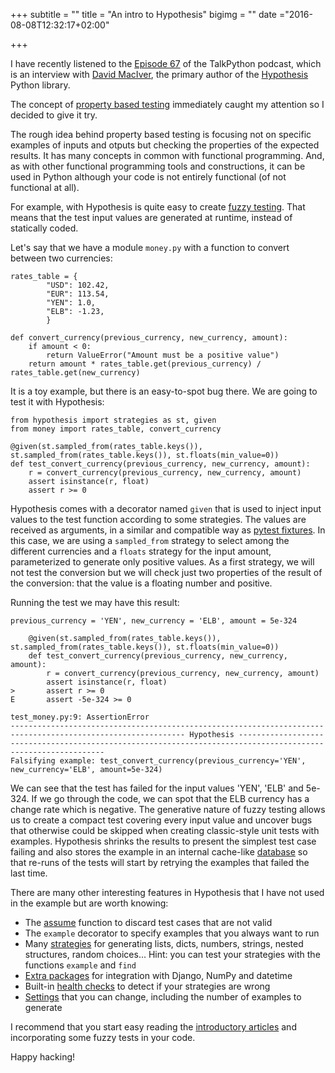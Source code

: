 +++
subtitle = ""
title = "An intro to Hypothesis"
bigimg = ""
date ="2016-08-08T12:32:17+02:00"

+++

I have recently listened to the [Episode 67](https://talkpython.fm/episodes/show/67/property-based-testing-with-hypothesis) of the TalkPython podcast, which is an interview with [David MacIver](http://www.drmaciver.com/), the primary author of the [Hypothesis](https://github.com/HypothesisWorks/hypothesis-python) Python library.

The concept of [property based testing](https://github.com/HypothesisWorks/hypothesis-python) immediately caught my attention so I decided to give it try.

<!-- TEASER_END -->

The rough idea behind property based testing is focusing not on specific examples of inputs and otputs but checking the properties of the expected results. It has many concepts in common with functional programming. And, as with other functional programming tools and constructions, it can be used in Python although your code is not entirely functional (of not functional at all).

For example, with Hypothesis is quite easy to create [fuzzy testing](http://hypothesis.works/articles/getting-started-with-hypothesis/). That means that the test input values are generated at runtime, instead of statically coded.

Let's say that we have a module `money.py`  with a function to convert between two currencies:

```
rates_table = {
        "USD": 102.42,
        "EUR": 113.54,
        "YEN": 1.0,
        "ELB": -1.23,
        }

def convert_currency(previous_currency, new_currency, amount):
    if amount < 0:
        return ValueError("Amount must be a positive value")
    return amount * rates_table.get(previous_currency) / rates_table.get(new_currency)
```

It is a toy example, but there is an easy-to-spot bug there. We are going to test it with Hypothesis:

```
from hypothesis import strategies as st, given
from money import rates_table, convert_currency

@given(st.sampled_from(rates_table.keys()), st.sampled_from(rates_table.keys()), st.floats(min_value=0))
def test_convert_currency(previous_currency, new_currency, amount):
    r = convert_currency(previous_currency, new_currency, amount)
    assert isinstance(r, float)
    assert r >= 0
```

Hypothesis comes with a decorator named `given` that is used to inject input values to the test function according to some strategies. The values are received as arguments, in a similar and compatible way as [pytest fixtures](http://doc.pytest.org/en/latest/fixture.html). In this case, we are using a `sampled_from` strategy to select among the different currencies and a `floats` strategy for the input amount, parameterized to generate only positive values. As a first strategy, we will not test the conversion but we will check just two properties of the result of the conversion: that the value is a floating number and positive.


Running the test we may have this result:

```
previous_currency = 'YEN', new_currency = 'ELB', amount = 5e-324

    @given(st.sampled_from(rates_table.keys()), st.sampled_from(rates_table.keys()), st.floats(min_value=0))
    def test_convert_currency(previous_currency, new_currency, amount):
        r = convert_currency(previous_currency, new_currency, amount)
        assert isinstance(r, float)
>       assert r >= 0
E       assert -5e-324 >= 0

test_money.py:9: AssertionError
------------------------------------------------------------------------------------------------------------- Hypothesis --------------------------------------------------------------------------------------------------------------
Falsifying example: test_convert_currency(previous_currency='YEN', new_currency='ELB', amount=5e-324)
```

We can see that the test has failed for the input values 'YEN', 'ELB' and 5e-324. If we go through the code, we can spot that the ELB currency has a change rate which is negative. The generative nature of fuzzy testing allows us to create a compact test covering every input value and uncover bugs that otherwise could be skipped when creating classic-style unit tests with examples. Hypothesis shrinks the results to present the simplest test case failing and also stores the example in an internal cache-like [database](https://hypothesis.readthedocs.io/en/latest/database.html) so that re-runs of the tests will start by retrying the examples that failed the last time.

There are many other interesting features in Hypothesis that I have not used in the example but are worth knowing:

- The [assume](https://hypothesis.readthedocs.io/en/latest/details.html#making-assumptions) function to discard test cases that are not valid
- The `example` decorator to specify examples that you always want to run
- Many [strategies](https://hypothesis.readthedocs.io/en/latest/data.html) for generating lists, dicts, numbers, strings, nested structures, random choices...  Hint: you can test your strategies with the functions `example` and `find`
- [Extra packages](https://hypothesis.readthedocs.io/en/latest/extras.html) for integration with Django, NumPy and datetime
- Built-in [health checks](https://hypothesis.readthedocs.io/en/latest/healthchecks.html) to detect if your strategies are wrong
- [Settings](https://hypothesis.readthedocs.io/en/latest/settings.html) that you can change, including the number of examples to generate

I recommend that you start easy reading the [introductory articles](http://hypothesis.works/articles/intro/) and incorporating some fuzzy tests in your code.

Happy hacking!
